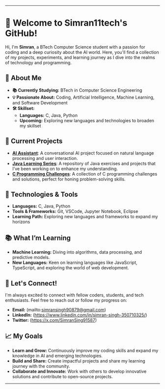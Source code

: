 


---

# 👋 Welcome to Simran11tech's GitHub!

Hi, I'm **Simran**, a BTech Computer Science student with a passion for coding and a deep curiosity about the AI world. Here, you'll find a collection of my projects, experiments, and learning journey as I dive into the realms of technology and programming.

## 🌟 About Me

- **📚 Currently Studying:** BTech in Computer Science Engineering
- **💡 Passionate About:** Coding, Artificial Intelligence, Machine Learning, and Software Development
- **🛠️ Skillset:**
  - **Languages:** C, Java, Python
  - **Upcoming:** Exploring new languages and technologies to broaden my skillset

## 🚀 Current Projects

- **[AI Assistant](https://github.com/Simran11tech/ai-assistant)**: A conversational AI project focused on natural language processing and user interaction.
- **[Java Learning Series](https://github.com/Simran11tech/java-learning)**: A repository of Java exercises and projects that I’ve been working on to enhance my understanding.
- **[C Programming Challenges](https://github.com/Simran11tech/c-programming)**: A collection of C programming challenges and solutions, perfect for honing problem-solving skills.

## 🔧 Technologies & Tools

- **Languages:** C, Java, Python
- **Tools & Frameworks:** Git, VSCode, Jupyter Notebook, Eclipse
- **Learning Path:** Exploring new languages and frameworks to expand my horizons

## 📚 What I’m Learning

- **Machine Learning:** Diving into algorithms, data processing, and predictive models.
- **New Languages:** Keen on learning languages like JavaScript, TypeScript, and exploring the world of web development.

## 💬 Let's Connect!

I'm always excited to connect with fellow coders, students, and tech enthusiasts. Feel free to reach out or follow my progress on:

- **Email:** (mailto:simransingh90879@gmail.com)
- **LinkedIn:** (https://www.linkedin.com/in/simran-singh-350710325/)
- **Twitter:** (https://x.com/SimranSing91587)

## 📈 My Goals

- **Learn and Grow:** Continuously improve my coding skills and expand my knowledge in AI and emerging technologies.
- **Build and Share:** Create impactful projects and share my learning journey with the community.
- **Collaborate and Innovate:** Work with others to develop innovative solutions and contribute to open-source projects.

---


